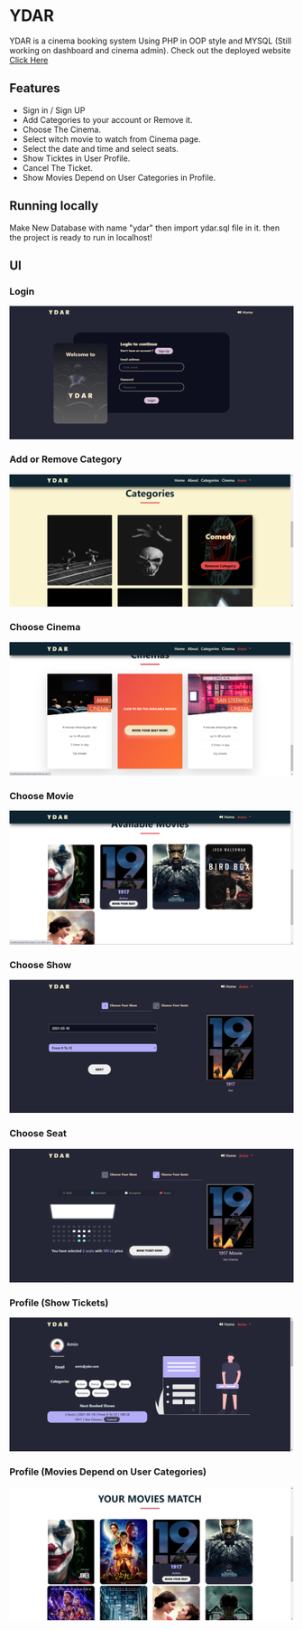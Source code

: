 # YDAR
YDAR is a cinema booking system 
Using PHP in OOP style and MYSQL (Still working on dashboard and cinema admin).
Check out the deployed website  [Click Here](https://ydar.000webhostapp.com/)

## Features

- Sign in / Sign UP
- Add Categories to your account or Remove it.
- Choose The Cinema.
- Select witch movie to watch from Cinema page.
- Select the date and time and select seats.
- Show Ticktes in User Profile.
- Cancel The Ticket.
- Show Movies Depend on User Categories in Profile.

## Running locally
 
 Make New Database with name "ydar" then import ydar.sql file in it.
 then the project is ready to run in localhost!

## UI

### Login
![Login](screenshots/login.png)

### Add or Remove Category
![Category](screenshots/category.png)

### Choose Cinema
![cinema](screenshots/cinema.png)

### Choose Movie
![Movie](screenshots/movies.png)

### Choose Show
![Show](screenshots/show.png)

### Choose Seat
![seat](screenshots/seat.png)

### Profile (Show Tickets)
![profile](screenshots/profile.png)

### Profile (Movies Depend on User Categories)
![match](screenshots/match.png) 



